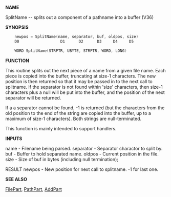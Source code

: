 
**NAME**

SplitName -- splits out a component of a pathname into a buffer (V36)

**SYNOPSIS**

```c
    newpos = SplitName(name, separator, buf, oldpos, size)
    D0                  D1      D2      D3     D4     D5

    WORD SplitName(STRPTR, UBYTE, STRPTR, WORD, LONG)

```
**FUNCTION**

This routine splits out the next piece of a name from a given file
name.  Each piece is copied into the buffer, truncating at size-1
characters.  The new position is then returned so that it may be
passed in to the next call to splitname.  If the separator is not
found within 'size' characters, then size-1 characters plus a null will
be put into the buffer, and the position of the next separator will
be returned.

If a a separator cannot be found, -1 is returned (but the characters
from the old position to the end of the string are copied into the
buffer, up to a maximum of size-1 characters).  Both strings are
null-terminated.

This function is mainly intended to support handlers.

**INPUTS**

name      - Filename being parsed.
separator - Separator charactor to split by.
buf       - Buffer to hold separated name.
oldpos    - Current position in the file.
size      - Size of buf in bytes (including null termination);

RESULT
newpos    - New position for next call to splitname.  -1 for last one.

**SEE ALSO**

[FilePart](FilePart), [PathPart](PathPart), [AddPart](AddPart)
